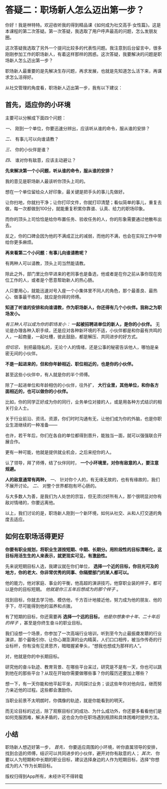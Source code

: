 # 答疑二：职场新人怎么迈出第一步？

你好！我是林特特。欢迎收听我的得到精品课《如何成为社交高手·女性篇》。这是本课程的第二次答疑。第一次答疑，我选取了用户呼声最高的问题，怎么发朋友圈。

这次答疑我选取了另外一个提问比较多的代表性问题。我注意到后台留言中，很多刚刚参加工作的职场新人，有着这样那样的困惑。这次答疑，我要解决的问题是职场新人怎么迈出第一步？

职场新人最重要的是先解决生存问题，再求发展，也就是先知道怎么活下来，再谋求怎么活得好。

从社交管理的角度看，职场新人迈出第一步，我有以下建议：

## 首先，适应你的小环境

主要可以分解成下面四个问题：

 *一、* 刚到一个单位，你要迅速分辨出，应该听从谁的命令，服从谁的安排？

 *二、* 有事儿可以向谁请教？

 *三、* 你的小伙伴是谁？

 *四、* 谁对你有敌意，应该主动避让？

 **先来解决第一个小问题，听从谁的命令，服从谁的安排？**

我的意见是职场新人最该听你顶头上司的。

想在一个单位留给众人好印象，最关键是把手头的事儿先做好。

让你扫地，你就扫干净；让你打印文件，你就打印清楚；看似简单的事儿，重复去做，每一次都做到100分，就能重复积累你靠谱、认真、给力的职场印象。

而你的顶头上司恰恰是给你布置任务、验收任务的人，你的形象需要通过他散布出去。

反之，你的口碑会因为他的不满成正比的减弱，而他的不满，也会在实际工作中带给你更多麻烦。

 **再来看第二个小问题：有事儿向谁请教呢？**

有两种人可以请教，顶头上司当然能请教。

除此之外，部门里比你早进来的老同事也是备选，他或者是在你之前从事你现在岗位工作的人，或者是个愿意帮助新人的热心肠。

人只要用心，就能迅速对号入座一个小集体里不同人的角色，那个最善良、最热心、做事最干练的，就应是你拜的师傅。

 **知道了听谁的安排和向谁请教，作为职场新人，你还得有几个小伙伴。我称之为职场发小。**

 *有三种人可以成为你的职场发小：*  **一起被招聘进单位的新人，是你的小伙伴。** 无论是办理各种入职手续，还是应对各种新环境的不适，小伙伴都是和你最有共鸣的人，一起商量，一起吐槽，彼此鼓励，都是解压、共同进步的好方式。

 *但切忌，* 别把最隐私的，无论个人的情绪，还是公事的秘密告诉他人，哪怕是亲密无间的小伙伴。

 **不是一起进来的，但和你年龄相近、职位相近的，也是你的小伙伴。**

甚至这些小伙伴中，有人就是你的半个师傅。

除了一起进单位和年龄相仿的小伙伴，往外扩， **大行业里，其他单位，和你各方面相近的，也可以做你的小伙伴。**

比如，你的同学正好成为你的同行，业务单位对接的人，或是用各种方式结识的相关行业人士。

关于行业前沿、资讯、资源，你们时时沟通有无，让他们成为你的外脑，也是你职业生涯继续的一种准备——

也许，若干年后，你们在各自的单位都得到晋升，能独当一面，就可以强强联合开展合作。

更有一种可能，他就是提供就业机会，之后来挖你的人。

认了领导，拜了师傅，结了伙伴同时， **一个小环境里，对你有敌意的人，要注意规避。**

 **人的敌意通常有两种，**  *一、* 针对你个人的，有无缘无故的，也有有缘故的，我们不展开讨论。 *二、* 对整个世界都抱有坏心肠的。

与大多数人为善，是我们为人处世的宗旨，但无须讨好所有人，那个很明显对你有敌对情绪的，你要远离他。

以上，我们讨论的是，职场新人刚到一个新环境，如何从社交、从和人打交道的角度去适应。

## 如何在职场活得更好

 **你要有职业规划，将职业生涯按短期、中期、长期分。用阶段性的目标清晰化，这目标用活生生的人来表示，就更现实可见，有激励性。**

先来说短期目标人选，我建议就在你们单位， **选择一个近的目标，你目光可及的地方，你的老大、你非常优秀的同事、你隔壁部门的某人都可以。**

他的能力，他对家庭、事业的平衡，他高超的演讲技巧，他穿职业装的样子，都可以是你的目标短期。 *他就是你三五年后想成为的那个样子* 。

找到目标，你就去学习他、模仿他，千方百计地接近他，努力成为他的朋友、他的手下，尽可能得到他的滋养和点拨。

有了短期的目标，你还需要再 **选择一个远的目标，**  *他是你想象中十年、二十年后的样子* ，甚至是你终生奋斗的职业目标。

我们设想一个场景，你参加了一次高端行业培训，听到至今为止最振聋发聩的行业演讲，那个最吸引你、让你心潮澎湃的业内精英，人们口口相传，被当作传奇的行业标杆，你有没有见贤思齐，暗暗握紧拳头，“想我也想成为那样的人”。

对，他就是你的中长期目标。

研究他的奋斗轨迹、教育背景、在哪些平台呆过，研究是不是有一天，你也可以跳到他在的那些平台？从现在开始你需要做哪些事？你的履历还要加上哪些？

想一下，有一天你能和他平起平坐，共同探讨业务；谈这些年你对他向往，继而努力亲近他的过程。这些都会激励你。

当职业前景不太明朗时，你偶像的轨迹，就是你能看到的明天。

而无论目标的近远，除了观察目标们的成功、为什么成功外，你还要多看看他们是如何克服困难，解决矛盾的，这也会为你在职场遇到瓶颈和具体困难时提供方法。

## 小结

职场新人想迈好第一步， *首先，* 你要适应周围的小环境，听你直属领导的安排，找到合适的师傅，结识可以共同进步的小伙伴，避开对你有敌意的人； *其次，* 你要以人为短期和中长期的职业目标，建议选择身边的人作为短期目标，选择“你想成为的人”作为长期目标。

版权归得到App所有，未经许可不得转载

---
